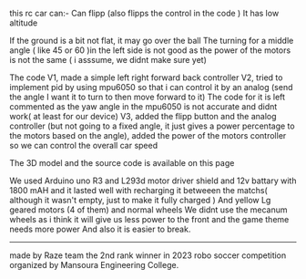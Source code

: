 this rc car can:- 
Can flipp (also flipps the control in the code )
It has low altitude


If the ground is a bit not flat, it may go over the ball 
The turning for a middle angle ( like 45 or 60 )in the left side is not good as the power of the motors is not the same ( i asssume, we didnt make sure yet)



The code 
V1, made a simple left right forward back controller 
V2, tried to implement pid by using mpu6050 so that i can control it by an analog (send the angle I want it to turn to then move forward to it) 
The code for it is left commented as the yaw angle in the mpu6050 is not accurate and didnt work( at least for our device) 
V3, added the flipp button and the analog controller (but not going to a fixed angle, it just gives a power percentage to the motors based on the angle), added the power of the motors controller so we can control the overall car speed


The 3D model and the source code is available on this page 


We used Arduino uno R3 and L293d motor driver shield and 12v battary with 1800 mAH and it lasted well with recharging it betweeen the matchs( although it wasn't empty, just to make it fully charged )
And yellow Lg geared motors (4 of them) and normal wheels 
We didnt use the mecanum wheels as i think it will give us less power to the front and the game theme needs more power 
And also it is easier to break.

-----------------------------------------------------------------------------------------
made by Raze team the 2nd rank winner in 2023 robo soccer competition organized by Mansoura Engineering College.
